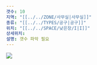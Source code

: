 ```yaml
---
갯수: 10
지역: "[[../../ZONE/사무실|사무실]]"
종류: "[[../../TYPES/공구|공구]]"
위치: "[[../../SPACE/낮은장/I|I]]"
상세위치: 
설명: 갯수 파악 필요
---
```

![](http://192.168.50.22/images/240608_IMG_0240.jpg)